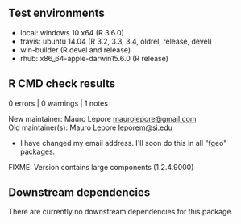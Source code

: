## Test environments

* local: windows 10 x64 (R 3.6.0)
* travis: ubuntu 14.04 (R 3.2, 3.3, 3.4, oldrel, release, devel)
* win-builder (R devel and release)
* rhub: x86_64-apple-darwin15.6.0 (R release)

## R CMD check results

0 errors | 0 warnings | 1 notes

New maintainer:
  Mauro Lepore <maurolepore@gmail.com>  
Old maintainer(s):
  Mauro Lepore <leporem@si.edu>

* I have changed my email address. I'll soon do this in all "fgeo" packages.



FIXME: Version contains large components (1.2.4.9000)





## Downstream dependencies

There are currently no downstream dependencies for this package.

